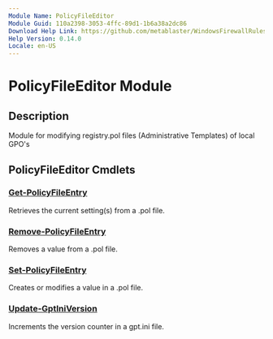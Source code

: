 ```yaml
---
Module Name: PolicyFileEditor
Module Guid: 110a2398-3053-4ffc-89d1-1b6a38a2dc86
Download Help Link: https://github.com/metablaster/WindowsFirewallRuleset/tree/master/Config/HelpContent/0.14.0
Help Version: 0.14.0
Locale: en-US
---
```


# PolicyFileEditor Module

## Description

Module for modifying registry.pol files (Administrative Templates) of local GPO's

## PolicyFileEditor Cmdlets

### [Get-PolicyFileEntry](Get-PolicyFileEntry.md)

Retrieves the current setting(s) from a .pol file.

### [Remove-PolicyFileEntry](Remove-PolicyFileEntry.md)

Removes a value from a .pol file.

### [Set-PolicyFileEntry](Set-PolicyFileEntry.md)

Creates or modifies a value in a .pol file.

### [Update-GptIniVersion](Update-GptIniVersion.md)

Increments the version counter in a gpt.ini file.
